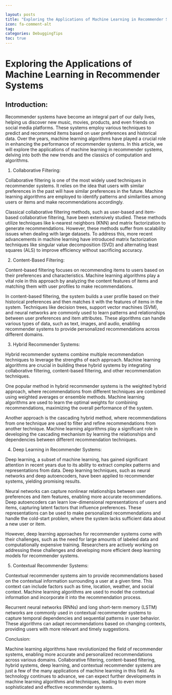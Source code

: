 ```yaml
---

layout: posts
title: "Exploring the Applications of Machine Learning in Recommender Systems"
icon: fa-comment-alt
tag:      
categories: DebuggingTips
toc: true
---
```




# Exploring the Applications of Machine Learning in Recommender Systems

## Introduction:

Recommender systems have become an integral part of our daily lives, helping us discover new music, movies, products, and even friends on social media platforms. These systems employ various techniques to predict and recommend items based on user preferences and historical data. Over the years, machine learning algorithms have played a crucial role in enhancing the performance of recommender systems. In this article, we will explore the applications of machine learning in recommender systems, delving into both the new trends and the classics of computation and algorithms.

1. Collaborative Filtering:

Collaborative filtering is one of the most widely used techniques in recommender systems. It relies on the idea that users with similar preferences in the past will have similar preferences in the future. Machine learning algorithms are employed to identify patterns and similarities among users or items and make recommendations accordingly.

Classical collaborative filtering methods, such as user-based and item-based collaborative filtering, have been extensively studied. These methods utilize techniques like k-nearest neighbors (KNN) and matrix factorization to generate recommendations. However, these methods suffer from scalability issues when dealing with large datasets. To address this, more recent advancements in machine learning have introduced matrix factorization techniques like singular value decomposition (SVD) and alternating least squares (ALS) to improve efficiency without sacrificing accuracy.

2. Content-Based Filtering:

Content-based filtering focuses on recommending items to users based on their preferences and characteristics. Machine learning algorithms play a vital role in this approach by analyzing the content features of items and matching them with user profiles to make recommendations.

In content-based filtering, the system builds a user profile based on their historical preferences and then matches it with the features of items in the system. Techniques like decision trees, support vector machines (SVM), and neural networks are commonly used to learn patterns and relationships between user preferences and item attributes. These algorithms can handle various types of data, such as text, images, and audio, enabling recommender systems to provide personalized recommendations across different domains.

3. Hybrid Recommender Systems:

Hybrid recommender systems combine multiple recommendation techniques to leverage the strengths of each approach. Machine learning algorithms are crucial in building these hybrid systems by integrating collaborative filtering, content-based filtering, and other recommendation techniques.

One popular method in hybrid recommender systems is the weighted hybrid approach, where recommendations from different techniques are combined using weighted averages or ensemble methods. Machine learning algorithms are used to learn the optimal weights for combining recommendations, maximizing the overall performance of the system.

Another approach is the cascading hybrid method, where recommendations from one technique are used to filter and refine recommendations from another technique. Machine learning algorithms play a significant role in developing the cascading mechanism by learning the relationships and dependencies between different recommendation techniques.

4. Deep Learning in Recommender Systems:

Deep learning, a subset of machine learning, has gained significant attention in recent years due to its ability to extract complex patterns and representations from data. Deep learning techniques, such as neural networks and deep autoencoders, have been applied to recommender systems, yielding promising results.

Neural networks can capture nonlinear relationships between user preferences and item features, enabling more accurate recommendations. Deep autoencoders can learn low-dimensional representations of users and items, capturing latent factors that influence preferences. These representations can be used to make personalized recommendations and handle the cold-start problem, where the system lacks sufficient data about a new user or item.

However, deep learning approaches for recommender systems come with their challenges, such as the need for large amounts of labeled data and computationally expensive training. Researchers are actively working on addressing these challenges and developing more efficient deep learning models for recommender systems.

5. Contextual Recommender Systems:

Contextual recommender systems aim to provide recommendations based on the contextual information surrounding a user at a given time. This context can include factors such as time, location, weather, and social context. Machine learning algorithms are used to model the contextual information and incorporate it into the recommendation process.

Recurrent neural networks (RNNs) and long short-term memory (LSTM) networks are commonly used in contextual recommender systems to capture temporal dependencies and sequential patterns in user behavior. These algorithms can adapt recommendations based on changing contexts, providing users with more relevant and timely suggestions.

Conclusion:

Machine learning algorithms have revolutionized the field of recommender systems, enabling more accurate and personalized recommendations across various domains. Collaborative filtering, content-based filtering, hybrid systems, deep learning, and contextual recommender systems are just a few of the many applications of machine learning in this field. As technology continues to advance, we can expect further developments in machine learning algorithms and techniques, leading to even more sophisticated and effective recommender systems.
